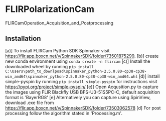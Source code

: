 # FLIRPolarizationCam
FLIRCamOperation_Acquisition_and_Postprocessing
## Installation
[a)] To install FLIRCam Python SDK Spinnaker visit https://flir.app.boxcn.net/v/SpinnakerSDK/folder/73501875299.
[b)] create new conda environment using `conda create -n flircam`
[c)] Install the downloaded wheel by running `pip install C:\Users\path_to_downlpoad\spinnaker_python-2.5.0.80-cp38-cp38-win_amd64\spinnaker_python-2.5.0.80-cp38-cp38-win_amd64.whl`
[d)] install simple-pyspin by running `pip install simple-pyspin` for instructions visit https://pypi.org/project/simple-pyspin/
[e)] Open Acqusition.py to capture the images using FLIR Blackfly USB BFS-U3-51S5PC-C, default acquisition format is 'BayerRG8'
[e] Alternatively you can capture using SpinView, download .exe file from https://flir.app.boxcn.net/v/SpinnakerSDK/folder/73503062578
[d] For post processing follow the algorithm stated in 'Processing.m'. 

